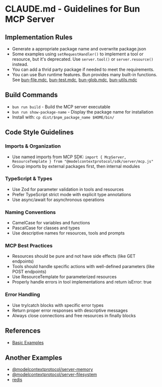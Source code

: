 # CLAUDE.md - Guidelines for Bun MCP Server

## Implementation Rules

- Generate a appropriate package name and overwrite package.json
- Some examples using `setRequestHandler()` to implement a tool or resource, but it's deprecated. Use `server.tool()` or `server.resource()` instead.
- You can add a thrid party package if needed to meet the requirements.
- You can use Bun runtime features. Bun provides many built-in functions. See [bun-file.mdc](.cursor/rules/bun-file.mdc), [bun-test.mdc](.cursor/rules/bun-test.mdc), [bun-glob.mdc](.cursor/rules/bun-glob.mdc), [bun-utils.mdc](.cursor/rules/bun-utils.mdc)

## Build Commands

- `bun run build` - Build the MCP server executable
- `bun run show-package-name` - Display the package name for installation
- Install with: `cp dist/$npm_package_name $HOME/bin/`

## Code Style Guidelines

### Imports & Organization

- Use named imports from MCP SDK: `import { McpServer, ResourceTemplate } from "@modelcontextprotocol/sdk/server/mcp.js"`
- Group imports by external packages first, then internal modules

### TypeScript & Types

- Use Zod for parameter validation in tools and resources
- Prefer TypeScript strict mode with explicit type annotations
- Use async/await for asynchronous operations

### Naming Conventions

- CamelCase for variables and functions
- PascalCase for classes and types
- Use descriptive names for resources, tools and prompts

### MCP Best Practices

- Resources should be pure and not have side effects (like GET endpoints)
- Tools should handle specific actions with well-defined parameters (like POST endpoints)
- Use ResourceTemplate for parameterized resources
- Properly handle errors in tool implementations and return isError: true

### Error Handling

- Use try/catch blocks with specific error types
- Return proper error responses with descriptive messages
- Always close connections and free resources in finally blocks

## References

- [Basic Examples](.cursor/rules/basic.mdc)

## Another Examples

- [@modelcontextprotocol/server-memory](https://github.com/modelcontextprotocol/servers/blob/main/src/memory/index.ts)
- [@modelcontextprotocol/server-filesystem](https://github.com/modelcontextprotocol/servers/blob/main/src/filesystem/index.ts)
- [redis](https://github.com/modelcontextprotocol/servers/blob/main/src/redis/src/index.ts)
